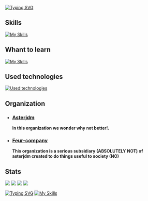 [![Typing SVG](https://readme-typing-svg.demolab.com?font=ubuntu&weight=900&size=60&pause=1000&color=F7F7F7&width=900&height=90&lines=I'm+Asteroidus;I+have+10¹²IQ;I'm+god;Visit+my+website;Why+you+still+alive?%3F)](https://rmbi.ch/aster/)

## Skills

 [![My Skills](https://skillicons.dev/icons?i=html,css,rust,python,bash,md)](https://github.com/AsteroidusTv)

## Whant to learn
 [![My Skills](https://skillicons.dev/icons?i=tauri,webassembly)](https://github.comAsteroidusTv)


## Used technologies

 [![Used technologies](https://skillicons.dev/icons?i=linux,vscode,git,github,discord)](https://github.com/AsteroidusTv)

## Organization

 - ### [Asterjdm](https://github.com/asterjdm)
   
   **In this organization we wonder why not better!.**
 
 - ### [Feur-company](https://github.com/Feur-company)
   
   **This organization is a serious subsidiary (ABSOLUTELY NOT) of asterjdm created to do things useful to society (NO)**

## Stats

 [![](http://github-profile-summary-cards.vercel.app/api/cards/repos-per-language?username=AsteroidusTv&theme=dracula)](https://github.com/AsteroidusTv)
 [![](http://github-profile-summary-cards.vercel.app/api/cards/most-commit-language?username=AsteroidusTv&theme=dracula)](https://github.com/AsteroidusTv)
 [![](http://github-profile-summary-cards.vercel.app/api/cards/stats?username=AsteroidusTv&theme=dracula)](https://github.com/AsteroidusTv)
 [![](http://github-profile-summary-cards.vercel.app/api/cards/productive-time?username=AsteroidusTv&theme=dracula&utcOffset=2)](https://github.com/AsteroidusTv)


[![Typing SVG](https://readme-typing-svg.demolab.com?font=ubuntu&weight=900&size=60&pause=1000&color=F7F7F7&width=900&height=90&lines=The+best+programming+language+is+?;There+is+one+answer;You+have+to+learn+it;Its+RUST!!!!;Why+you+still+alive?%3F)]([https://rmbi.ch/aster/](https://www.rust-lang.org/fr/tools/install))
 [![My Skills](https://skillicons.dev/icons?i=rust)](https://github.com/AsteroidusTv)
